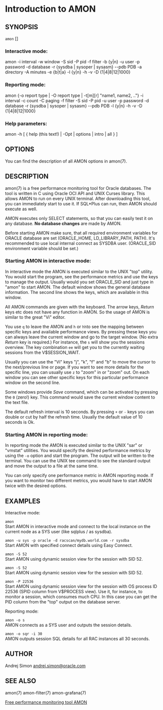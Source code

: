 # Introduction to AMON

## SYNOPSIS

`amon` [<args>]

### Interactive mode:
   amon -i interval -w window -S sid -P pid -f filter -b {y|n}
     -u user -p password -d database -r {sysdba | sysoper | sysasm}
     --pdb PDB -a directory -A minutes -e {b|t|a} -l {y|n}
     -h -v -D {1|4|8|12|1000}

### Reporting mode:
   amon {-o report type | -O report type | -t[m][r] "name1, name2, .."}
     -i interval -c count -C paging -f filter -S sid -P pid
     -u user -p password -d database -r {sysdba | sysoper | sysasm}
     --pdb PDB -l {y|n} -h -v -D {1|4|8|12|1000}

### Help parameters:
   amon -h [ { help (this text!) | -Opt | options | intro | all } ]

## OPTIONS
  You can find the description of all AMON options in amon(7).


## DESCRIPTION

amon(7) is a free performance monitoring tool for Oracle databases. The
tool is written in C using Oracle OCI API and UNIX Curses library. This allows
AMON to run on every UNIX terminal. After downloading this tool, you can
immediately start to use it. If SQL*Plus can run, then AMON should
execute as well.

AMON executes only SELECT statements, so that you can easily test it on any
database. **No database changes** are made by AMON.

Before starting AMON make sure, that all required environment variables for
ORACLE database are set (ORACLE_HOME, LD_LIBRARY_PATH, PATH). It's recommended
to use local internal connect as SYSDBA user. (ORACLE_SID environment
  variable should be set.)

### Starting AMON in interactive mode:

In interactive mode the AMON is executed similar to the UNIX "top" utility.
You would start the program, see the performance metrics and use the keys to
manage the output. Usually would you set ORACLE_SID and just type in "amon"
to start AMON. The default window shows the general database information.
The second line shows the keys, which are available in this window.

All AMON commands are given with the keyboard. The arrow keys, *Return* keys
etc does not have any function in AMON. So the usage of AMON is similar to the
great "Vi" editor.

You use `q` to leave the AMON and `h` or `hh`to see the mapping between
specific keys and available performance views. By pressing these keys you
can always leave the current window and go to the target window. (No extra
  *Return* key is required.) For instance, the `s` will show you the
  sessions overview. The key combination `ee` will get you to the
  currently waiting sessions from the V$SESSION_WAIT.

Usually you can use the "Vi" keys "j", "k", "f" and "b" to move the cursor
to the next/previous line or page. If you want to see more details for the
specific line, you can usually use `z` to "zoom" in or "zoom" out. On each
window you can see other specific keys for this particular performance
window on the second line.

Some windows provide *Save* command, which can be activated by pressing the `0`
(zero!) key. This command would save the current window content to the
text file.

The default refresh interval is 10 seconds. By pressing `+` or `-` keys you
can double or cut by half the refresh time. Usually the default value of 10
seconds is Ok.

### Starting AMON in reporting mode:

In reporting mode the AMON is executed similar to the UNIX "sar" or "vmstat"
utilities. You would specify the desired performance metrics by using the
`-o` option and start the program. The output will be written to the
terminal. You can use the UNIX tee command to see the standard output and
move the output to a file at the same time.

You can only specify one performance metric in AMON reporting mode. If you
want to monitor two different metrics, you would have to start AMON twice
with the desired options.

## EXAMPLES

Interactive mode:

`amon`  
Start AMON in interactive mode and connect to the local instance on the
current node as a SYS user (like sqlplus / as sysdba).  

`amon -u sys -p oracle -d racscan/mydb.world.com -r sysdba`  
Start AMON with specified connect details using Easy Connect.  

`amon -S 52`  
Start AMON using dynamic session view for the session with SID 52.  

`amon -S 52`  
Start AMON using dynamic session view for the session with SID 52.  

`amon -P 22536`  
Start AMON using dynamic session view for the session with OS process
ID 22536 (SPID column from V$PROCESS view). Use it, for instance, to
monitor a session, which consumes much CPU. In this case you can get
the PID column from the "top" output on the database server.

Reporting mode:

`amon -o s`  
AMON connects as a SYS user and outputs the session details.  

`amon -o sqr -i 30`  
AMON outputs session SQL details for all RAC instances all 30 seconds.  


## AUTHOR

Andrej Simon <andrej.simon@oracle.com>

## SEE ALSO

amon(7) amon-filter(7) amon-grafana(7)

[Free performance monitoring tool AMON](http://sites.google.com/site/freetoolamon)
